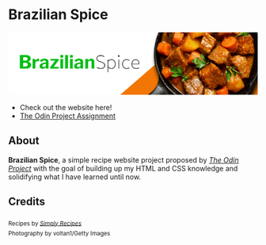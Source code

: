 # Brazilian Spice 

![Brazilian Spice Banner](/assets/images/header.png)

* Check out the website here!
* [The Odin Project Assignment](https://www.theodinproject.com/lessons/foundations-recipes)

 ## About
 **Brazilian Spice**, a simple recipe website project proposed by [*The Odin Project*](https://www.theodinproject.com/) with the goal of building up my HTML and CSS knowledge and solidifying what I have learned until now. </p>

 ## Credits
<sub>Recipes by [*Simply Recipes*](https://www.simplyrecipes.com/)</sub><br>
<sub>Photography by voltan1/Getty Images</sub>


